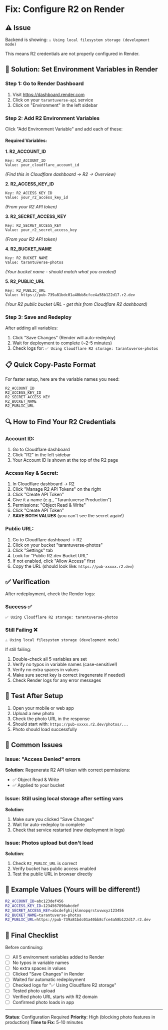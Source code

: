 # Fix: Configure R2 on Render

## ⚠️ Issue
Backend is showing: `⚠️ Using local filesystem storage (development mode)`

This means R2 credentials are not properly configured in Render.

## 🔧 Solution: Set Environment Variables in Render

### Step 1: Go to Render Dashboard
1. Visit https://dashboard.render.com
2. Click on your `tarantuverse-api` service
3. Click on "Environment" in the left sidebar

### Step 2: Add R2 Environment Variables

Click "Add Environment Variable" and add each of these:

#### Required Variables:

**1. R2_ACCOUNT_ID**
```
Key: R2_ACCOUNT_ID
Value: your_cloudflare_account_id
```
*(Find this in Cloudflare dashboard → R2 → Overview)*

**2. R2_ACCESS_KEY_ID**
```
Key: R2_ACCESS_KEY_ID
Value: your_r2_access_key_id
```
*(From your R2 API token)*

**3. R2_SECRET_ACCESS_KEY**
```
Key: R2_SECRET_ACCESS_KEY
Value: your_r2_secret_access_key
```
*(From your R2 API token)*

**4. R2_BUCKET_NAME**
```
Key: R2_BUCKET_NAME
Value: tarantuverse-photos
```
*(Your bucket name - should match what you created)*

**5. R2_PUBLIC_URL**
```
Key: R2_PUBLIC_URL
Value: https://pub-739a81bdc01a40bb8cfce4a58b122d17.r2.dev
```
*(Your R2 public bucket URL - get this from Cloudflare R2 dashboard)*

### Step 3: Save and Redeploy

After adding all variables:
1. Click "Save Changes" (Render will auto-redeploy)
2. Wait for deployment to complete (~2-5 minutes)
3. Check logs for: `✅ Using Cloudflare R2 storage: tarantuverse-photos`

## 📋 Quick Copy-Paste Format

For faster setup, here are the variable names you need:

```
R2_ACCOUNT_ID
R2_ACCESS_KEY_ID
R2_SECRET_ACCESS_KEY
R2_BUCKET_NAME
R2_PUBLIC_URL
```

## 🔍 How to Find Your R2 Credentials

### Account ID:
1. Go to Cloudflare dashboard
2. Click "R2" in the left sidebar
3. Your Account ID is shown at the top of the R2 page

### Access Key & Secret:
1. In Cloudflare dashboard → R2
2. Click "Manage R2 API Tokens" on the right
3. Click "Create API Token"
4. Give it a name (e.g., "Tarantuverse Production")
5. Permissions: "Object Read & Write"
6. Click "Create API Token"
7. **SAVE BOTH VALUES** (you can't see the secret again!)

### Public URL:
1. Go to Cloudflare dashboard → R2
2. Click on your bucket "tarantuverse-photos"
3. Click "Settings" tab
4. Look for "Public R2.dev Bucket URL"
5. If not enabled, click "Allow Access" first
6. Copy the URL (should look like: `https://pub-xxxxx.r2.dev`)

## ✅ Verification

After redeployment, check the Render logs:

### Success ✅
```
✅ Using Cloudflare R2 storage: tarantuverse-photos
```

### Still Failing ❌
```
⚠️ Using local filesystem storage (development mode)
```

If still failing:
1. Double-check all 5 variables are set
2. Verify no typos in variable names (case-sensitive!)
3. Verify no extra spaces in values
4. Make sure secret key is correct (regenerate if needed)
5. Check Render logs for any error messages

## 🧪 Test After Setup

1. Open your mobile or web app
2. Upload a new photo
3. Check the photo URL in the response
4. Should start with: `https://pub-xxxxx.r2.dev/photos/...`
5. Photo should load successfully

## 🚨 Common Issues

### Issue: "Access Denied" errors
**Solution**: Regenerate R2 API token with correct permissions:
- ✅ Object Read & Write
- ✅ Applied to your bucket

### Issue: Still using local storage after setting vars
**Solution**: 
1. Make sure you clicked "Save Changes"
2. Wait for auto-redeploy to complete
3. Check that service restarted (new deployment in logs)

### Issue: Photos upload but don't load
**Solution**: 
1. Check `R2_PUBLIC_URL` is correct
2. Verify bucket has public access enabled
3. Test the public URL in browser directly

## 📝 Example Values (Yours will be different!)

```bash
R2_ACCOUNT_ID=abc123def456
R2_ACCESS_KEY_ID=1234567890abcdef
R2_SECRET_ACCESS_KEY=abcdefghijklmnopqrstuvwxyz123456
R2_BUCKET_NAME=tarantuverse-photos
R2_PUBLIC_URL=https://pub-739a81bdc01a40bb8cfce4a58b122d17.r2.dev
```

## 🎯 Final Checklist

Before continuing:
- [ ] All 5 environment variables added to Render
- [ ] No typos in variable names
- [ ] No extra spaces in values
- [ ] Clicked "Save Changes" in Render
- [ ] Waited for automatic redeployment
- [ ] Checked logs for "✅ Using Cloudflare R2 storage"
- [ ] Tested photo upload
- [ ] Verified photo URL starts with R2 domain
- [ ] Confirmed photo loads in app

---

**Status**: Configuration Required
**Priority**: High (blocking photo features in production)
**Time to Fix**: 5-10 minutes
